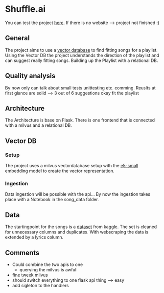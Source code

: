 # Shuffle.ai
You can test the project [here]().
If there is no website --> project not finished :) 

## General
The project aims to use a [vector database](https://milvus.io/docs/install_standalone-docker.md) to find fitting songs for a playlist. Using the Vector DB the project understands the direction of the playlist and can suggest really fitting songs. Building up the Playlist with a relational DB.

## Quality analysis
By now only can talk about small tests unittesting etc. comming.
Reuslts at first glance are solid --> 3 out of 6 suggestions okay fit the playlist

## Architecture
The Architecture is base on Flask. There is one frontend that is connected with a milvus and a relational DB.

## Vector DB
### Setup
The project uses a milvus vectordatabase setup with the [e5-small](https://huggingface.co/intfloat/multilingual-e5-small) embedding model to create the vector representation.

### Ingestion
Data ingestion will be possible with the api...
By now the ingestion takes place with a Notebook in the song_data folder.

## Data
The startingpoint for the songs is a [dataset](https://www.kaggle.com/datasets/joebeachcapital/30000-spotify-songs) from kaggle. The set is cleaned for unnecessary columns and duplicates. With webscraping the data is extended by a lyrics column.

## Comments
- Could combine the two apis to one 
    - querying the milvus is awful
- fine tweek milvus 
- should switch everything to one flask api thing --> easy
- add sigleton to the handlers 
